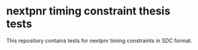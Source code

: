 nextpnr timing constraint thesis tests
======================================

This repository contains tests for nextpnr timing constraints in SDC format.
